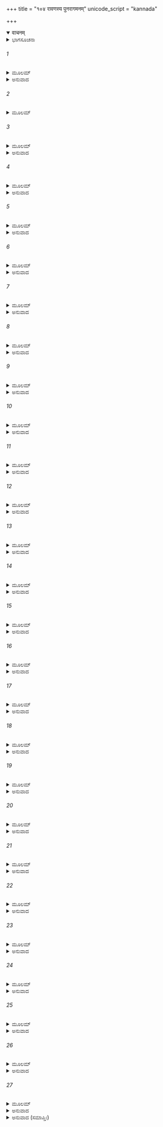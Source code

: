 +++
title = "१०४ रावणस्य पुनरागमनम्"
unicode_script = "kannada"

+++
<details open><summary>वाचनम्</summary>

<div class="audioEmbed"  caption="श्रीराम-हरिसीताराममूर्ति-घनपाठिभ्यां वचनम्" src="https://archive.org/download/Ramayana-recitation-Sriram-harisItArAmamUrti-Ghanapaati-v2/Kanda_6/Kanda_6_YK-104-Ravana_re-approached_the_battle-field_0.mp3"></div>
</details>



<details><summary>ಭಾಗಸೂಚನಾ</summary>

ರಾವಣನು ಸಾರಥಿಯನ್ನು ನಿಂದಿಸಿದುದು, ಸಾರಥಿಯು ರಾವಣನನ್ನು ಸಮಾಧಾನಗೊಳಿಸಿ ರಥವನ್ನು ಪುನಃ ರಣಭೂಮಿಗೆ ಒಯ್ದುದು
</details>

###### 1


<details><summary>ಮೂಲಮ್</summary>

ಸ ತು ಮೋಹಾತ್ ಸುಸಂಕ್ರುದ್ಧಃ ಕೃತಾಂತ ಬಲಚೋದಿತಃ ।  
ಕ್ರೋಧ ಸಂರಕ್ತನಯನೋ ರಾವಣಃ ಸೂತಮಬ್ರವೀತ್ ॥
</details>

<details><summary>ಅನುವಾದ</summary>

ಕಾಲಶಕ್ತಿಯಿಂದ ಪ್ರೇರಿತನಾದ ರಾವಣನು ಮೋಹವಶನಾಗಿ ಅತ್ಯಂತ ಕ್ರೋಧಗೊಂಡು ಕಣ್ಣು ಕೆಂಪಗಾಗಿಸಿ ತನ್ನ ಸಾರಥಿಯಲ್ಲಿ ಹೇಳಿದನು .॥1॥
</details>

###### 2


<details><summary>ಮೂಲಮ್</summary>

ಹೀನವೀರ್ಯಮಿವಾಶಕ್ತಂ ಪೌರುಷೇಣ ವಿವರ್ಜಿತಮ್ ।  
ಭೀರುಂ ಲಘುಮಿವಾಸತ್ತ್ವಂ ವಿಹೀನಮಿವ ತೇಜಸಾ ॥
</details>

###### 3


<details><summary>ಮೂಲಮ್</summary>

ವಿಮುಕ್ತಮಿವ ಮಾಯಾಭಿರಸ್ತ್ರೈರಿವ ಬಹಿಷ್ಕೃತಮ್ ।  
ಮಾಮವಜ್ಞಾಯ ದುರ್ಬುದ್ಧೇ ಸ್ವಯಾ ಬುದ್ಧ್ಯಾವಿಚೇಷ್ಟಸೇ ॥
</details>

<details><summary>ಅನುವಾದ</summary>

ದುರ್ಬುದ್ಧೇ! ನೀನು ನನ್ನನ್ನು ಪರಾಕ್ರಮ ಶೂನ್ಯ, ಅಸಮರ್ಥ, ಪುರುಷಾರ್ಥ ಶೂನ್ಯ, ಹೇಡಿ, ಅಲ್ಪ, ಧೈರ್ಯಹೀನ, ನಿಸ್ತೇಜ, ಮಾಯಾರಹಿತ, ಅಸ್ತ್ರಜ್ಞಾನದಿಂದ ವಂಚಿತನೆಂದು ತಿಳಿದಿರುವೆಯಾ? ನನ್ನ ಅವಹೇಳನ ಮಾಡಿ ನೀನು ಮನಬಂದಂತೆ ಕೆಲಸ ಮಾಡುತ್ತಿರುವೆ. (ನೀನು ನನ್ನಲ್ಲಿ ಏಕೆ ಕೇಳಲಿಲ್ಲ.॥2-.॥
</details>

###### 4


<details><summary>ಮೂಲಮ್</summary>

ಕಿಮರ್ಥಂ ಮಾಮವಜ್ಞಾಯ ಮಚ್ಛಂದಮನವೇಕ್ಷ್ಯ ಚ ।  
ತ್ವಯಾ ಶತ್ರುಸಮಕ್ಷಂ ಮೇ ರಥೋಽಯಮಪವಾಹಿತಃ ॥
</details>

<details><summary>ಅನುವಾದ</summary>

ನನ್ನ ಅಭಿಪ್ರಾಯವನ್ನು ತಿಳಿಯದೆಯೇ ನನ್ನ ಅಪಮಾನ ಮಾಡಿ, ನೀನು ಶತ್ರುವಿನ ಮುಂದಿನಿಂದ ನನ್ನ ರಥವನ್ನು ಏಕೆ ಹಿಂದಿರುಗಿಸಿದೆ.॥4॥
</details>

###### 5


<details><summary>ಮೂಲಮ್</summary>

ತ್ವಯಾದ್ಯ ಹಿ ಮಮಾನಾರ್ಯ ಚಿರಕಾಲ ಸಮಾರ್ಜಿತಮ್ ।  
ಯಶೋ ವೀರ್ಯಂ ಚ ತೇಜಶ್ಚ ಪ್ರತ್ಯಯಶ್ಚ ವಿನಾಶಿತಃ ॥
</details>

<details><summary>ಅನುವಾದ</summary>

ಅನಾರ್ಯನೇ! ಇಂದು ನೀನು ನಾನು ಚಿರಕಾಲದಿಂದ ಗಳಿಸಿದ ಯಶ, ಪರಾಕ್ರಮ, ತೇಜ ಮತ್ತು ವಿಶ್ವಾಸದ ಮೇಲೆ, ನೀರೆದೆಯಲ್ಲ.॥5॥
</details>

###### 6


<details><summary>ಮೂಲಮ್</summary>

ಶತ್ರೋಃ ಪ್ರಖ್ಯಾತವೀರ್ಯಸ್ಯ ರಂಜನೀಯಸ್ಯ ವಿಕ್ರಮೈಃ ।  
ಪಶ್ಯತೋ ಯುದ್ಧಲುಬ್ಧೋಽಹಂ ಕೃತಃ ಕಾಪುರುಷಸ್ತ್ವಯಾ ॥
</details>

<details><summary>ಅನುವಾದ</summary>

ನನ್ನ ಶತ್ರುವಿನ ಬಲ-ಪರಾಕ್ರಮ ವಿಖ್ಯಾತನಾಗಿದೆ. ಅವನನ್ನು ತನ್ನ ಬಲ ವಿಕ್ರಮದಿಂದ ಸಂತುಷ್ಟಗೊಳಿಸುವುದು ನನಗೆ ಉಚಿತವಾಗಿದೆ. ನಾನು ಯುದ್ಧಲೋಭಿಯಾಗಿದ್ದೇನೆ. ಹೀಗಿದ್ದರೂ ನೀನು ರಥವನ್ನು ಹಿಂದಿರುಗಿಸಿ ಶತ್ರುವಿನ ದೃಷ್ಟಿಯಲ್ಲಿ ನನ್ನನ್ನು ಹೇಡಿಯನ್ನಾಗಿಸಿದೆ.॥6॥
</details>

###### 7


<details><summary>ಮೂಲಮ್</summary>

ಯತ್ತ್ವಂ ರಥಮಿಮಂ ಮೋಹಾನ್ನ ಚೇದ್ವಹಸಿ ದುರ್ಮತೇ ।  
ಸತ್ಯೋಽಯಂ ಪ್ರತಿತರ್ಕೋ ಮೇ ಪರೇಣ ತ್ವಮುಪಸ್ಕೃತಃ ॥
</details>

<details><summary>ಅನುವಾದ</summary>

ದುರ್ಮತಿಯೇ! ಈ ರಥವನ್ನು ಹೇಗಾದರೂ ನೀನು ಶತ್ರುವಿನ ಎದುರಿಗೆ ಕೊಂಡುಹೋಗದಿದ್ದರೆ, ಶತ್ರುವಿನಿಂದ ನೀನು ಲಂಚ ಪಡೆದು ಮೋಹವಶನಾಗಿ ಈ ಕಾರ್ಯಮಾಡಿರುವೆ ಎಂಬ ನನ್ನ ಊಹೆ ಸತ್ಯವಾದುದು.॥7॥
</details>

###### 8


<details><summary>ಮೂಲಮ್</summary>

ನ ಹಿ ತದ್ವಿದ್ಯತೇ ಕರ್ಮ ಸುಹೃದೋಹಿತಕಾಂಕ್ಷಿಣಃ ।  
ರಿಪೂಣಾಂ ಸದೃಶಂ ತ್ವೇತದ್ ಯತ್ ತ್ವಯೈತದನುಷ್ಠಿತಮ್ ॥
</details>

<details><summary>ಅನುವಾದ</summary>

ನೀನು ಮಾಡಿದ ಕಾರ್ಯವು ಹಿತವನ್ನು ಬಯಸುವ ಮಿತ್ರನ ಕಾರ್ಯವಲ್ಲ. ಶತ್ರುಗಳು ಮಾಡಲು ಯೋಗವಾಗಿದೆ.॥8॥
</details>

###### 9


<details><summary>ಮೂಲಮ್</summary>

ನಿವರ್ತಯ ರಥಂ ಶೀಘ್ರಂ ಯಾವನ್ನಾಪೈತಿ ಮೇ ರಿಪುಃ ।  
ಯದಿ ವಾಧ್ಯುಷಿತೋಽಸಿತ್ವಂ ಸ್ಮರ್ಯಂತೇ ಯದಿ ಮೆ ಗುಣಾಃ ॥
</details>

<details><summary>ಅನುವಾದ</summary>

ನೀನು ನನ್ನೊಡನೆ ಬಹಳ ದಿನಗಳಿಂದ ಇರುವುದರಿಂದ, ನನ್ನ ಗುಣಗಳು ನಿನಗೆ ನೆನಪಿದ್ದರೆ ನನ್ನ ಈ ರಥವನ್ನು ಬೇಗನೇ ಯುದ್ಧಕ್ಕಾಗಿ ಹಿಂದಿರುಗಿಸು. ಹೀಗಾಗದಿದ್ದರೆ ನನ್ನ ಶತ್ರು ಎಲ್ಲಾದರೂ ಓಡಿ ಹೋಗದಿರಲಿ.॥9॥
</details>

###### 10


<details><summary>ಮೂಲಮ್</summary>

ಏವಂ ಪರುಷಮುಕ್ತಸ್ತು ಹಿತಬುದ್ಧಿರಬುದ್ಧಿನಾ ।  
ಅಬ್ರವೀದ್ರಾವಣಂ ಸೂತೋ ಹಿತಂ ಸಾನುನಯಂ ವಚಃ ॥
</details>

<details><summary>ಅನುವಾದ</summary>

ಸಾರಥಿಯ ಬುದ್ಧಿಯಲ್ಲಿ ರಾವಣನ ಹಿತದ ಭಾವನೆಯೇ ಇದ್ದರೂ, ಆ ಮೂರ್ಖನು ಅವನಿಗೆ ಇಂತಹ ಕಠೋರ ಮಾತನ್ನು ಹೇಳಿದಾಗ ಸಾರಥಿಯು ಬಹಳ ವಿನಯದಿಂದ ಹೀಗೆ ಹಿತವಚನ ಹೇಳಿದನು.॥10॥
</details>

###### 11


<details><summary>ಮೂಲಮ್</summary>

ನ ಭೀತೋಽಸ್ಮಿ ನ ಮೂಢೋಽಸ್ಮಿ ನೋಪಜಪ್ತೋಽಸ್ಮಿ ಶತ್ರುಭಿಃ ।  
ನ ಪ್ರಮತ್ತೋ ನ ನಿಃಸ್ನೇಹೋ ವಿಸ್ಮೃತಾ ನ ಚ ಸತ್ಕ್ರಿಯಾ ॥
</details>

<details><summary>ಅನುವಾದ</summary>

ಮಹಾರಾಜರೇ! ನಾನು ಹೆದರಿಲ್ಲ, ನನ್ನ ವಿವೇಕವೂ ನಾಶವಾಗಲಿಲ್ಲ. ನನಗೆ ಶತ್ರುವೂ ಪ್ರಲೋಭನೆ ತೋರಿಲ್ಲ. ನಾನು ಎಚ್ಚರ ತಪ್ಪಿಲ್ಲ. ನಿಮ್ಮ ಕುರಿತು ನನ್ನ ಸ್ನೇಹವೂ ಕಡಿಮೆಯಾಗಲಿಲ್ಲ. ನೀವು ಗೈದ ಸತ್ಕಾರವನ್ನು ನಾನು ಮರೆತಿಲ್ಲ.॥11॥
</details>

###### 12


<details><summary>ಮೂಲಮ್</summary>

ಮಯಾ ತು ಹಿತಕಾಮೇನ ಯಶಶ್ಚ ಪರಿರಕ್ಷತಾ ।  
ಸ್ನೇಹಪ್ರಸನ್ನಮನಸಾ ಪ್ರಿಯಮಿತ್ಯಪ್ರಿಯಂ ಕೃತಮ್ ॥
</details>

<details><summary>ಅನುವಾದ</summary>

ನಾನು ಸದಾ ನಿಮ್ಮ ಹಿತವನ್ನು ಬಯಸುವೆನು. ನಿಮ್ಮ ಯಶಸ್ಸಿನ ರಕ್ಷಣೆ ಗಾಗಿಯೇ ಪ್ರಯತ್ನಿಸುತ್ತಾ ಇರುವೆನು. ನನ್ನ ಹೃದಯ ನಿಮ್ಮ ಕುರಿತಾದ ಸ್ನೇಹದಿಂದ ಆರ್ದ್ರವಾಗುತ್ತದೆ. ನಿಮಗೆ ಅಪ್ರಿಯವಾದರೂ ಇದರಿಂದ ನಿಮ್ಮ ಹಿತವಾಗಬಹುದೆಂದು ಯೋಚಿಸಿ ನಾನು ಇದನ್ನು ಮಾಡಿದುದು.॥12॥
</details>

###### 13


<details><summary>ಮೂಲಮ್</summary>

ನಾಸ್ಮಿನ್ನರ್ಥೇ ಮಹಾರಾಜ ತ್ವಂ ಮಾಂ ಪ್ರಿಯಹಿತೇ ರತಮ್ ।  
ಕಶ್ಚಿಲ್ಲಘುರಿವಾನಾರ್ಯೋ ದೋಷತೋ ಗಂತುಮರ್ಹಸಿ ॥
</details>

<details><summary>ಅನುವಾದ</summary>

ಮಹಾರಾಜರೇ! ನಾನು ನಿಮ್ಮ ಹಿತದಲ್ಲಿ ತತ್ಪರನಾಗಿರು ವವನು, ಆದ್ದರಿಂದ ಈ ಕಾರ್ಯಕ್ಕಾಗಿ ನೀವು ಯಾವುದೇ ಅಲ್ಪ ಮತ್ತು ಅನಾರ್ಯ ಪುರುಷನಂತೆ ನನ್ನ ಮೇಲೆ ದೋಷಾರೋಪಣೆ ಮಾಡಬಾರದು.॥13॥
</details>

###### 14


<details><summary>ಮೂಲಮ್</summary>

ಶ್ರೂಯತಾಂ ಪ್ರತಿದಾಸ್ಯಾಮಿ ಯನ್ನಿಮಿತ್ತಂ ಮಯಾ ರಥಃ ।  
ನದೀವೇಗ ಇವಾಂಭೋಭಿಃ ಸಂಯುಗೇ ವಿನಿವರ್ತಿತಃ ॥
</details>

<details><summary>ಅನುವಾದ</summary>

ಚಂದ್ರೋದಯವಾದಾಗ ಸಮುದ್ರದ ನೀರು ನದಿಗಳ ವೇಗವನ್ನು ಹಿಮ್ಮೆಟ್ಟಿಸುವಂತೆಯೇ ನಾನು ಯಾವ ಕಾರಣದಿಂದ ರಥವನ್ನು ಹಿಮ್ಮೆಟ್ಟಿಸಿದೆ, ಅದನ್ನು ಹೇಳುವೆನು ಕೇಳಿ.॥14॥
</details>

###### 15


<details><summary>ಮೂಲಮ್</summary>

ಶ್ರಮಂ ತವಾವಗಚ್ಛಾಮಿ ಮಹತಾ ರಣಕರ್ಮಣಾ ।  
ನಹಿ ತೇ ವೀರಸೌಮುಖ್ಯಂ ಪ್ರಕರ್ಷಂ ವೋಪಧಾರಯೇ ॥
</details>

<details><summary>ಅನುವಾದ</summary>

ಆಗ ನೀವು ಮಹಾ ಯುದ್ಧದಿಂದಾಗಿ ಬಳಲಿದ್ದಿರಿ, ಶತ್ರುವಿಗಿಂತ ಹೆಚ್ಚು ಪ್ರಬಲತೆ ನಿಮ್ಮಲ್ಲಿ ನಾನು ಕಂಡಿಲ್ಲ, ಹೆಚ್ಚು ಪರಾಕ್ರಮವನ್ನು ಕಾಣಲಿಲ್ಲ ಎಂದು ನಾನು ತಿಳಿದೆ.॥15॥
</details>

###### 16


<details><summary>ಮೂಲಮ್</summary>

ರಥೋದ್ವಹನಖಿನ್ನಾಶ್ಚ ಭಗ್ನಾಮೇ ರಥವಾಜಿನಃ ।  
ದೀನಾ ಘರ್ಮಪರಿಶ್ರಾಂತಾ ಗಾವೋ ವರ್ಷಹತಾ ಇವ ॥
</details>

<details><summary>ಅನುವಾದ</summary>

ನಮ್ಮ ಕುದುರೆಗಳೂ ರಥವನ್ನೆಳೆದು ಎಳೆದು ದಣಿದಿದ್ದವು. ಅವುಗಳು ಎಡವುತ್ತಿದ್ದವು. ಬಿಸಿಲಿನಿಂದ ಪೀಡಿತವಾದ ಕುದುರೆಗಳು ಮಳೆಯ ರಭಸಕ್ಕೆ ಸಿಕ್ಕ ಹಸುವಿನಂತೆ ದುಃಖಿಗಳಾಗಿದ್ದವು.॥16॥
</details>

###### 17


<details><summary>ಮೂಲಮ್</summary>

ನಿಮಿತ್ತಾನಿ ಚ ಭೂಯಿಷ್ಠಂ ಯಾನಿ ಪ್ರಾದುರ್ಭವಂತಿ ನಃ ।  
ತೇಷು ತೇಷ್ವಭಿಪನ್ನೇಷು ಲಕ್ಷಯಾಮ್ಯಪ್ರದಕ್ಷಿಣಮ್ ॥
</details>

<details><summary>ಅನುವಾದ</summary>

ಜೊತೆಗೆ ಆಗ ನಮ್ಮ ಮುಂದೆ ಪ್ರಕಟವಾದ ಶಕುನಗಳು ಸಫಲವಾದಲ್ಲಿ ನಮಗೆ ಅದರಿಂದ ಅನಿಷ್ಟವೇ ಕಂಡು ಬರುತ್ತಿತ್ತು.॥17॥
</details>

###### 18


<details><summary>ಮೂಲಮ್</summary>

ದೇಶಕಾಲೌ ಚ ವಿಜ್ಞೇಯೌ ಲಕ್ಷಣಾನೀಂಗಿತಾನಿ ಚ ।  
ದೈನ್ಯಂ ಖೇದಶ್ಚ ಹರ್ಷಶ್ಚ ರಥಿನಶ್ಚ ಬಲಾಬಲಮ್ ॥
</details>

<details><summary>ಅನುವಾದ</summary>

ಸಾರಥಿಯು ದೇಶ-ಕಾಲವನ್ನು ಶುಭಾಶುಭ ಲಕ್ಷಣಗಳನ್ನು, ರಥಿಯ ಚೇಷ್ಟೆಗಳನ್ನು, ಉತ್ಸಾಹ, ಖೇದ-ಹರ್ಷಗಳನ್ನು, ಬಲಾ ಬಲಗಳನ್ನು ತಿಳಿದಿರಬೇಕು.॥18॥
</details>

###### 19


<details><summary>ಮೂಲಮ್</summary>

ಸ್ಥಲನಿಮ್ನಾನಿ ಭೂಮೇಶ್ಚ ಸಮಾನಿ ವಿಷಮಾಣಿ ಚ ।  
ಯುದ್ಧಕಾಲಶ್ಚ ವಿಜ್ಞೇಯಃ ಪರಸ್ಯಾಂತರ ದರ್ಶನಮ್ ॥
</details>

<details><summary>ಅನುವಾದ</summary>

ಭೂಮಿಯಲ್ಲಿರುವ ಹಳ್ಳ-ತಿಟ್ಟು, ಸಮ-ವಿಷಮ ಸ್ಥಾನಗಳ ಅರಿವು ಸಾರಥಿಗೆ ಇರಬೇಕು. ಯುದ್ಧ ಮಾಡಬೇಕಾದ ಕಾಲ, ಶತ್ರುವಿನ ದೌರ್ಬಲ್ಯ ಇವೆಲ್ಲವನ್ನೂ ಸಾರಥಿಯಾದವನು ಗಮನಿಸಬೇಕು.॥19॥
</details>

###### 20


<details><summary>ಮೂಲಮ್</summary>

ಉಪಯಾನಾಪಯಾನೇ ಚ ಸ್ಥಾನಂ ಪ್ರತ್ಯಪಸರ್ಪಣಮ್ ।  
ಸರ್ವಮೇತದ್ ರಥಸ್ಥೇನ ಜ್ಞೇಯಂ ರಥಕುಟುಂಬಿನಾ ॥
</details>

<details><summary>ಅನುವಾದ</summary>

ಶತ್ರುವಿನ ಬಳಿಗೆ ಹೋಗುವುದು, ದೂರ ಹೋಗುವುದು, ಸ್ಥಿರವಾಗಿ ನಿಲ್ಲುವುದು ಹಾಗೂ ಯುದ್ಧ ರಂಗದಿಂದ ಬೇರೆಯಾಗುವುದು, ಸರಿಯಾದ ಸಂದರ್ಭ ಯಾವಾಗ ಬರುತ್ತದೆ. ಇದೆಲ್ಲವನ್ನು ರಥ ನಿರ್ವಾಹಕನಿಗೆ ತಿಳಿದಿರಬೇಕು.॥20॥
</details>

###### 21


<details><summary>ಮೂಲಮ್</summary>

ತವ ವಿಶ್ರಮಹೇತೋಸ್ತು ತಥೈಷಾಂ ರಥವಾಜಿನಾಮ್ ।  
ರೌದ್ರಂ ವರ್ಜಯತಾ ಖೇದಂ ಕ್ಷಮಂ ಕೃತಮಿದಂ ಮಯಾ ॥
</details>

<details><summary>ಅನುವಾದ</summary>

ನಿಮಗೆ ಮತ್ತು ನಮ್ಮ ಕುದುರೆಗಳಿಗೆ ಸ್ವಲ್ಪ ಹೊತ್ತು ವಿಶ್ರಾಂತಿ ಕೊಡಲು ಮತ್ತು ಖೇದವನ್ನು ದೂರಗೊಳಿಸಲು ನಾನು ಮಾಡಿದ ಕಾರ್ಯವು ಉಚಿತವೇ ಆಗಿದೆ.॥21॥
</details>

###### 22


<details><summary>ಮೂಲಮ್</summary>

ಸ್ವೇಚ್ಛಯಾ ನ ಮಯಾ ವೀರ ರಥೋಽಯಮಪವಾಹಿತಃ ।  
ಭರ್ತುಃ ಸ್ನೇಹಪರೀತೇನ ಮಯೇದಂ ಯತ್ಕೃತಂ ಪ್ರಭೋ ॥
</details>

<details><summary>ಅನುವಾದ</summary>

ಪ್ರಭುವೇ! ನಾನು ಮನಬಂದಂತೆ ಈ ಕಾರ್ಯವನ್ನು ಮಾಡಲಿಲ್ಲ. ಒಡೆಯನ ಸ್ನೇಹವಶನಾಗಿ ಅವನ ರಕ್ಷಣೆಗಾಗಿ ಈ ರಥವನ್ನು ರಣರಂಗದಿಂದ ದೂರಕ್ಕೆ ಒಯ್ದಿರುವೆನು.॥22॥
</details>

###### 23


<details><summary>ಮೂಲಮ್</summary>

ಆಜ್ಞಾಪಯ ಯಥಾತತ್ತ್ವಂ ವಕ್ಷ್ಯಸ್ಯರಿನಿಷೂದನ ।  
ತತ್ಕರಿಷ್ಯಾಮ್ಯಹಂ ವೀರ ಗತಾನೃಣ್ಯೇನ ಚೇತಸಾ ॥
</details>

<details><summary>ಅನುವಾದ</summary>

ಶತ್ರುಹಂತಕನೇ! ಈಗ ನೀವು ಆಜ್ಞಾಪಿಸಿರಿ. ನೀವು ಸರಿಯೆಂದು ತಿಳಿದುಹೇಳಿದುದನ್ನು ನಾನು ಮಾಡಿ ದಣಿಯ ಋಣಿವನ್ನು ತೀರಿಸುವ ಭಾವನೆ ಇರಿಸಿ ಮಾಡುವೆನು.॥23॥
</details>

###### 24


<details><summary>ಮೂಲಮ್</summary>

ಸಂತುಷ್ಟಸ್ತೇನ ವಾಕ್ಯೇನ ರಾವಣಸ್ತಸ್ಯ ಸಾರಥೇಃ ।  
ಪ್ರಶಸ್ಯೈನಂ ಬಹುವಿಧಂ ಯುದ್ಧಲುಬ್ಧೋಽಬ್ರವೀದ್ವಚಃ ॥
</details>

<details><summary>ಅನುವಾದ</summary>

ಸಾರಥಿಯ ಈ ಮಾತಿನಿಂದ ರಾವಣನು ಬಹಳ ಸಂತುಷ್ಟನಾಗಿ, ನಾನಾ ರೀತಿಯಿಂದ ಅವನನ್ನು ಹೊಗಳಿ, ಯುದ್ಧಲೋಲುಪನಾಗಿ ಹೇಳಿದನು.॥24॥
</details>

###### 25


<details><summary>ಮೂಲಮ್</summary>

ರಥಂ ಶೀಘ್ರಮಿಮಂ ಸೂತ ರಾಘವಾಭಿಮುಖಂ ನಯ ।  
ನಾಹತ್ವಾಸಮರೇ ಶತ್ರೂನ್ನಿವರ್ತಿಷ್ಯತಿ ರಾವಣಃ ॥
</details>

<details><summary>ಅನುವಾದ</summary>

ಸೂತನೇ! ಈಗ ನೀನು ರಥವನ್ನು ಬೇಗನೇ ರಾಮನ ಮುಂದಕ್ಕೆ ಕೊಂಡುಹೋಗು. ರಾವಣನು ಯುದ್ಧದಲ್ಲಿ ತನ್ನ ಶತ್ರುವನ್ನು ಕೊಲ್ಲದೆ ಎಂದೂ ಮನಗೆ ಮರಳಲಾರನು.॥25॥
</details>

###### 26


<details><summary>ಮೂಲಮ್</summary>

ಏವಮುಕ್ತ್ವಾರಥಸ್ಥಸ್ಯ ರಾವಣೋ ರಾಕ್ಷಸೇಶ್ವರಃ ।  
ದದೌತಸ್ಯ ಶುಭಂ ಹ್ಯೇಕಂ ಹಸ್ತಾಭರಣಮುತ್ತಮಮ್ ।  
ಶ್ರುತ್ವಾ ರಾವಣವಾಕ್ಯಾನಿ ಸಾರಥಿಃ ಸಂನ್ಯವರ್ತತ ॥
</details>

<details><summary>ಅನುವಾದ</summary>

ಹೀಗೆ ಹೇಳಿ ರಾಕ್ಷಸೇಶ್ವರನು ಸಾರಥಿಗೆ ತನ್ನ ಕೈಯ್ಯ ಸುಂದರ ಕಡಗವನ್ನು ಉಡುಗೊರೆಯಾಗಿ ಕೊಟ್ಟನು. ರಾವಣನ ಆದೇಶದಂತೆ ಸಾರಥಿಯು ಪುನಃ ರಥವನ್ನು ಯುದ್ಧದ ಕಡೆಗೆ ತಿರುಗಿಸಿದನು.॥26॥
</details>

###### 27


<details><summary>ಮೂಲಮ್</summary>

ತತೋ ದ್ರುತಂ ರಾವಣವಾಕ್ಯಚೋದಿತಃ  
ಪ್ರಚೋದಯಾಮಾಸ ಹಯಾನ್ಸ ಸಾರಥಿಃ ।  
ಸ ರಾಕ್ಷಸೇಂದ್ರಸ್ಯ ತತೋ ಮಹಾರಥಃ  
ಕ್ಷಣೇನ ರಾಮಸ್ಯ ರಣಾಗ್ರತೋಽಭವತ್ ॥
</details>

<details><summary>ಅನುವಾದ</summary>

ರಾವಣನ ಆಜ್ಞೆಯಂತೆ ಸಾರಥಿಯು ಕೂಡಲೇ ಕುದುರೆಗಳನ್ನು ಓಡಿಸುತ್ತಾ ರಾಕ್ಷಸರಾಜನ ಆ ವಿಶಾಲ ರಥವನ್ನು ಕ್ಷಣಾರ್ಧದಲ್ಲಿ ರಣರಂಗದಲ್ಲಿ ಶ್ರೀರಾಮಚಂದ್ರನ ಸಮೀಪಕ್ಕೆ ಕೊಂಡು ಹೋದನು.॥27॥
</details>

<details><summary>ಅನುವಾದ (ಸಮಾಪ್ತಿಃ)</summary>

ಶ್ರೀವಾಲ್ಮೀಕಿ ವಿರಚಿತ ಆರ್ಷರಾಮಾಯಣ ಆದಿಕಾವ್ಯದ ಯುದ್ಧಕಾಂಡದಲ್ಲಿ ನೂರನಾಲ್ಕನೆಯ ಸರ್ಗ ಪೂರ್ಣವಾಯಿತು.॥104॥
</details>
